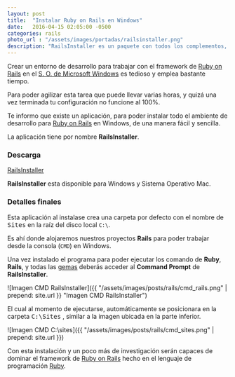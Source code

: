 ```yaml
---
layout: post
title:  "Instalar Ruby on Rails en Windows"
date:   2016-04-15 02:05:00 -0500
categories: rails 
photo_url : "/assets/images/portadas/railsinstaller.png"
description: "RailsInstaller es un paquete con todos los complementos, que crea un entorno de desarrollo para Ruby on Rails en Windows"
---
```


Crear un entorno de desarrollo para trabajar con el framework de <a class="link" href="http://rubyonrails.org/" rel="nofollow" target="_blank">Ruby on Rails</a> en el <a class="link" href="https://www.microsoft.com/es-es/windows/windows-10-upgrade" rel="nofollow" target="_blank">S. O. de Microsoft Windows</a> es tedioso y emplea bastante tiempo.

Para poder agilizar esta tarea que puede llevar varias horas, y quizá una vez terminada tu configuración no funcione al 100%.

Te informo que existe un aplicación, para poder instalar todo el ambiente de desarrollo para <a class="link" href="http://rubyonrails.org/" rel="nofollow" target="_blank">Ruby on Rails</a> en Windows, de una manera fácil y sencilla.

La aplicación tiene por nombre **RailsInstaller**.

### Descarga

<a class="btn btn-link" href="http://railsinstaller.org/en" rel="nofollow" target="_blank">RailsInstaller</a>

**RailsInstaller** esta disponible para Windows y Sistema Operativo Mac.

### Detalles finales

Esta aplicación al instalase crea una carpeta por defecto con el nombre de <kbd>Sites</kbd> en la raíz del disco local `C:\`.

Es ahí donde alojaremos nuestros proyectos **Rails** para poder trabajar desde la consola (`CMD`) en Windows.

Una vez instalado el programa para poder ejecutar los comando de **Ruby**, **Rails**, y todas las <a class="link" href="https://rubygems.org/" rel="nofollow" target="_blank">gemas</a> deberás acceder al **Command Prompt** de **RailsInstaller**.

![Imagen CMD RailsInstaller]({{ "/assets/images/posts/rails/cmd_rails.png" | prepend: site.url }} "Imagen CMD RailsInstaller")

El cual al momento de ejecutarse, automáticamente se posicionara en la carpeta <kbd>C:\Sites</kbd> , similar a la imagen ubicada en la parte inferior.

![Imagen CMD C:\sites]({{ "/assets/images/posts/rails/cmd_sites.png" | prepend: site.url }})

Con esta instalación y un poco más de investigación serán capaces de dominar el framework de <a class="link" href="http://rubyonrails.org/" rel="nofollow" target="_blank">Ruby on Rails</a> hecho en el lenguaje de programación <a class="link" href="https://www.ruby-lang.org/es/" rel="nofollow" target="_blank">Ruby</a>.